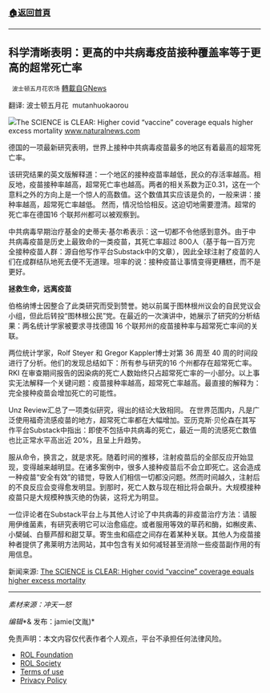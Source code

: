 ###  [:house:返回首頁](https://github.com/ourhimalayas/txt)
---


## 科学清晰表明：更高的中共病毒疫苗接种覆盖率等于更高的超常死亡率
` 波士顿五月花农场` [轉載自GNews](https://gnews.org/zh-hans/1717536/)

翻译: 波士顿五月花  mutanhuokaorou

![](https://assets.gnews.org/wp-content/uploads/2021/12/America-Covid-19-Vaccine-Vial-Syringe.jpg)The SCIENCE is CLEAR: Higher covid “vaccine” coverage equals higher excess mortality
www.naturalnews.com

德国的一项最新研究表明，世界上接种中共病毒疫苗最多的地区有着最高的超常死亡率。

该研究结果的英文版解释道：一个地区的接种疫苗率越低，民众的存活率越高。相反地，疫苗接种率越高，超常死亡率也越高。两者的相关系数为正0.31，这在一个意料之外的方向上是一个惊人的高数值。这个数值其实应该是负的，一般来讲：接种率越高，超常死亡率越低。 然而，情况恰恰相反。这迫切地需要澄清。超常的死亡率在德国16 个联邦州都可以被观察到。

中共病毒早期治疗基金的史蒂夫·基尔希表示：这一切都不令他感到意外。由于中共病毒疫苗是历史上最致命的一类疫苗，其死亡率超过 800人（基于每一百万完全接种疫苗人群：源自他写作平台Substack中的文章），因此全球注射了疫苗的人们在成群结队地死去便不无道理。坦率的说：接种疫苗让事情变得更糟糕，而不是更好。

**拯救生命，****远离疫****苗**

伯格纳博士因整合了此类研究而受到赞誉。她以前属于图林根州议会的自民党议会小组，但此后转投“图林根公民”党。在最近的一次演讲中，她展示了研究的分析结果：两名统计学家被要求寻找德国 16 个联邦州的疫苗接种率与超常死亡率间的关联。

两位统计学家，Rolf Steyer 和 Gregor Kappler博士对第 36 周至 40 周的时间段进行了分析。他们的发现总结如下：所有参与研究的16 个州都存在超常死亡率。 RKI 在审查期间报告的因染病的死亡人数始终只占超常死亡率的一小部分。以上事实无法解释一个关键问题：疫苗接种率越高，超常死亡率越高。最直接的解释为：完全接种疫苗会增加死亡的可能性。

Unz Review汇总了一项类似研究，得出的结论大致相同。 在世界范围内，凡是广泛使用福奇流感疫苗的地方，超常死亡率都在大幅增加。亚历克斯·贝伦森在其写作平台Substack中指出：即使不包括中共病毒的死亡，最近一周的流感死亡数值也比正常水平高出近 20%，且呈上升趋势。

服从命令，换言之，就是求死。随着时间的推移，注射疫苗后的全部反应开始显现，变得越来越明显。在诸多案例中，很多人接种疫苗后不会立即死亡。这会造成一种疫苗“安全有效”的错觉，导致人们相信一切都没问题。然而时间越久，注射后的不良反应会变得愈发明显。到那时，死亡人数与现在相比将会飙升。大规模接种疫苗只是大规模种族灭绝的伪装，这将尤为明显。

一位评论者在Substack平台上与其他人讨论了中共病毒的非疫苗治疗方法：请服用伊维菌素，有研究表明它可以治愈癌症。或者服用等效的草药和酶，如槲皮素、小檗碱、白藜芦醇和甜艾草。寄生虫和癌症之间存在着某种关联。其他人为疫苗接种者提供了弗莱明方法网站，其中包含有关如何减轻甚至消除一些疫苗副作用的有用信息。

新闻来源: [The SCIENCE is CLEAR: Higher covid “vaccine” coverage equals higher excess mortality](https://www.naturalnews.com/2021-11-27-higher-covid-vaccine-coverage-higher-excess-mortality.html#)

* * *

*素材来源：冲天一怒*

*编辑**& 发布：jamie(文胤)*

 

免责声明：本文内容仅代表作者个人观点，平台不承担任何法律风险。

- [ROL Foundation](https://rolfoundation.org/)
- [ROL Society](https://rolsociety.org/)
- [Terms of use](https://gnews.org/terms-of-use-3/)
- [Privacy Policy](https://gnews.org/privacy-policy/)
